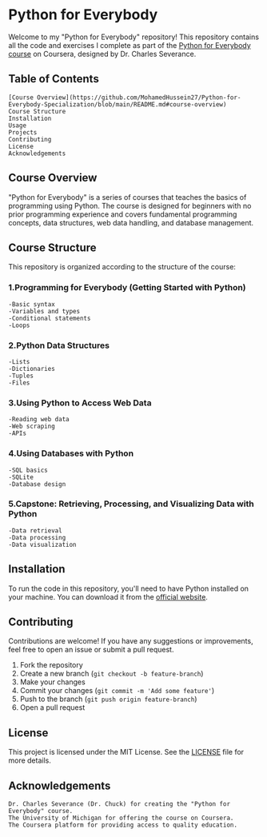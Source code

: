 # Python for Everybody


Welcome to my "Python for Everybody" repository! 
This repository contains all the code and exercises I complete as part of the [Python for Everybody course](https://www.coursera.org/specializations/python) on Coursera, designed by Dr. Charles Severance.

## Table of Contents
    [Course Overview](https://github.com/MohamedHussein27/Python-for-Everybody-Specialization/blob/main/README.md#course-overview)
    Course Structure
    Installation
    Usage
    Projects
    Contributing
    License
    Acknowledgements


## Course Overview
"Python for Everybody" is a series of courses that teaches the basics of programming using Python.
The course is designed for beginners with no prior programming experience and covers fundamental programming concepts, data structures, web data handling, and database management.


## Course Structure
This repository is organized according to the structure of the course:

### 1.Programming for Everybody (Getting Started with Python)
    -Basic syntax
    -Variables and types
    -Conditional statements
    -Loops
  
### 2.Python Data Structures
    -Lists
    -Dictionaries
    -Tuples
    -Files

### 3.Using Python to Access Web Data
    -Reading web data
    -Web scraping
    -APIs

### 4.Using Databases with Python
    -SQL basics
    -SQLite
    -Database design

### 5.Capstone: Retrieving, Processing, and Visualizing Data with Python  
    -Data retrieval
    -Data processing
    -Data visualization


## Installation

To run the code in this repository, you'll need to have Python installed on your machine. 
You can download it from the [official website](https://www.python.org/downloads/).

## Contributing

Contributions are welcome! If you have any suggestions or improvements, feel free to open an issue or submit a pull request.

1. Fork the repository
2. Create a new branch (`git checkout -b feature-branch`)
3. Make your changes
4. Commit your changes (`git commit -m 'Add some feature'`)
5. Push to the branch (`git push origin feature-branch`)
6. Open a pull request


## License
This project is licensed under the MIT License. See the [LICENSE](https://github.com/MohamedHussein27/Python-for-Everybody-Specialization/edit/main/LICENSE) file for more details.

## Acknowledgements

    Dr. Charles Severance (Dr. Chuck) for creating the "Python for Everybody" course.
    The University of Michigan for offering the course on Coursera.
    The Coursera platform for providing access to quality education.
